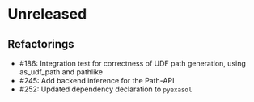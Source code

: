 # Unreleased

## Refactorings

* #186: Integration test for correctness of UDF path generation, using as_udf_path and pathlike
* #245: Add backend inference for the Path-API
* #252: Updated dependency declaration to `pyexasol`
